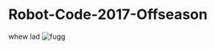 # Robot-Code-2017-Offseason

whew lad
![fugg](https://media.giphy.com/media/6DApxi9QmSEgg/giphy.gif)
